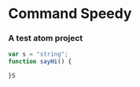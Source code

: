 # Command Speedy

### A test atom project

```javascript
var s = "string";
function sayHi() {

}S
```
